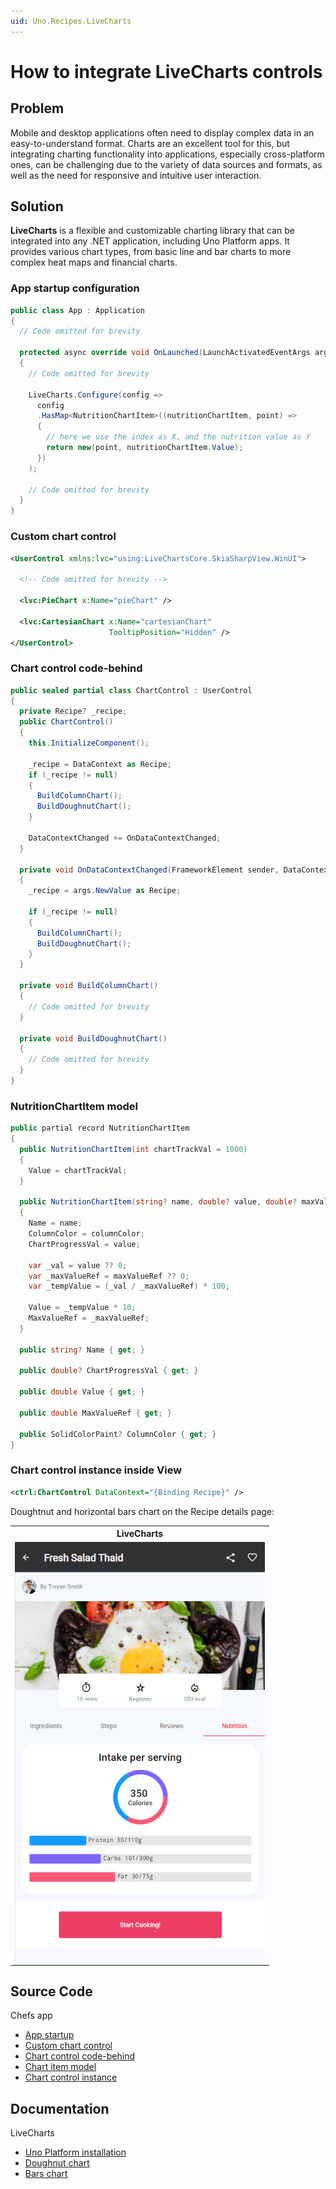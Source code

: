 ```yaml
---
uid: Uno.Recipes.LiveCharts
---
```


# How to integrate LiveCharts controls
 
## Problem
 
Mobile and desktop applications often need to display complex data in an easy-to-understand format. Charts are an excellent tool for this, but integrating charting functionality into applications, especially cross-platform ones, can be challenging due to the variety of data sources and formats, as well as the need for responsive and intuitive user interaction.
 
## Solution

**LiveCharts** is a flexible and customizable charting library that can be integrated into any .NET application, including Uno Platform apps. It provides various chart types, from basic line and bar charts to more complex heat maps and financial charts.

### App startup configuration

```csharp
public class App : Application
{
  // Code omitted for brevity

  protected async override void OnLaunched(LaunchActivatedEventArgs args)
  {
    // Code omitted for brevity

    LiveCharts.Configure(config =>
      config
      .HasMap<NutritionChartItem>((nutritionChartItem, point) =>
      {
        // here we use the index as X, and the nutrition value as Y
        return new(point, nutritionChartItem.Value);
      })
    );

    // Code omitted for brevity
  }
}
```

### Custom chart control

```xml
<UserControl xmlns:lvc="using:LiveChartsCore.SkiaSharpView.WinUI">

  <!-- Code omitted for brevity -->

  <lvc:PieChart x:Name="pieChart" />

  <lvc:CartesianChart x:Name="cartesianChart"
                      TooltipPosition="Hidden" />
</UserControl>
```

### Chart control code-behind

```csharp
public sealed partial class ChartControl : UserControl
{
  private Recipe? _recipe;
  public ChartControl()
  {
    this.InitializeComponent();

    _recipe = DataContext as Recipe;
    if (_recipe != null)
    {
      BuildColumnChart();
      BuildDoughnutChart();
    }

    DataContextChanged += OnDataContextChanged;
  }

  private void OnDataContextChanged(FrameworkElement sender, DataContextChangedEventArgs args)
  {
    _recipe = args.NewValue as Recipe;

    if (_recipe != null)
    {
      BuildColumnChart();
      BuildDoughnutChart();
    }
  }

  private void BuildColumnChart()
  {
    // Code omitted for brevity
  }

  private void BuildDoughnutChart()
  {
    // Code omitted for brevity
  }
}
```

### NutritionChartItem model

```csharp
public partial record NutritionChartItem
{
  public NutritionChartItem(int chartTrackVal = 1000)
  {
    Value = chartTrackVal;
  }

  public NutritionChartItem(string? name, double? value, double? maxValueRef, SolidColorPaint? columnColor = default)
  {
    Name = name;
    ColumnColor = columnColor;
    ChartProgressVal = value;

    var _val = value ?? 0;
    var _maxValueRef = maxValueRef ?? 0;
    var _tempValue = (_val / _maxValueRef) * 100;

    Value = _tempValue * 10;
    MaxValueRef = _maxValueRef;
  }

  public string? Name { get; }

  public double? ChartProgressVal { get; }

  public double Value { get; }

  public double MaxValueRef { get; }

  public SolidColorPaint? ColumnColor { get; }
}
```

### Chart control instance inside View

```xml
<ctrl:ChartControl DataContext="{Binding Recipe}" />
```

Doughtnut and horizontal bars chart on the Recipe details page:
<table>
  <tr>
    <th>LiveCharts</th>
  </tr>
  <tr>
    <td><img src="../assets/livecharts.png" width="400px" alt="LiveCharts"/></td>
  </tr>
</table>

## Source Code

Chefs app 

- [App startup](https://github.com/unoplatform/uno.chefs/blob/f3b5a256aa7afd621389089ddea75d309e28c373/src/Chefs/App.cs#L61)
- [Custom chart control](https://github.com/unoplatform/uno.chefs/blob/f3b5a256aa7afd621389089ddea75d309e28c373/src/Chefs/Views/Controls/ChartControl.xaml#L2)
- [Chart control code-behind](https://github.com/unoplatform/uno.chefs/blob/f3b5a256aa7afd621389089ddea75d309e28c373/src/Chefs/Views/Controls/ChartControl.xaml.cs#L28)
- [Chart item model](https://github.com/unoplatform/uno.chefs/blob/a623c4e601f705621eb9ae622aa6e0f6984ee415/src/Chefs/Business/Models/NutritionChartItem.cs#L5)
- [Chart control instance](https://github.com/unoplatform/uno.chefs/blob/a623c4e601f705621eb9ae622aa6e0f6984ee415/src/Chefs/Views/RecipeDetailsPage.xaml#L427)

## Documentation

LiveCharts

- [Uno Platform installation](https://livecharts.dev/docs/UnoWinUi/2.0.0-rc1/Overview.Installation)
- [Doughnut chart](https://livecharts.dev/docs/UnoWinUi/2.0.0-beta.920/samples.pies.doughnut)
- [Bars chart](https://livecharts.dev/docs/UnoWinUi/2.0.0-beta.920/samples.bars.withBackground)